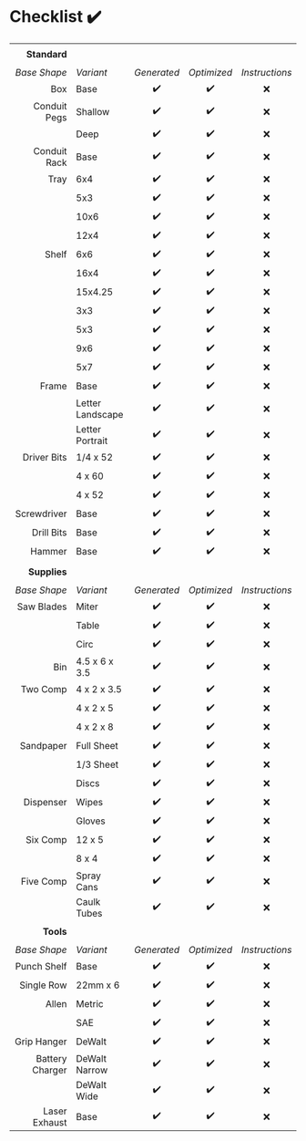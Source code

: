 # Checklist :heavy_check_mark:
||||||
| --: | :-- | :-: | :-: | :-: |
||||||
|**Standard** |||||
||||||
| *Base Shape* | *Variant* | *Generated* | *Optimized* | *Instructions* |
| Box          | Base             | :heavy_check_mark: | :heavy_check_mark: | :x: |
| Conduit Pegs | Shallow          | :heavy_check_mark: | :heavy_check_mark: | :x: |
|              | Deep             | :heavy_check_mark: | :heavy_check_mark: | :x: |
| Conduit Rack | Base             | :heavy_check_mark: | :heavy_check_mark: | :x: |
| Tray         | 6x4              | :heavy_check_mark: | :heavy_check_mark: | :x: |
|              | 5x3              | :heavy_check_mark: | :heavy_check_mark: | :x: |
|              | 10x6             | :heavy_check_mark: | :heavy_check_mark: | :x: |
|              | 12x4             | :heavy_check_mark: | :heavy_check_mark: | :x: |
| Shelf        | 6x6              | :heavy_check_mark: | :heavy_check_mark: | :x: |
|              | 16x4             | :heavy_check_mark: | :heavy_check_mark: | :x: |
|              | 15x4.25          | :heavy_check_mark: | :heavy_check_mark: | :x: |
|              | 3x3              | :heavy_check_mark: | :heavy_check_mark: | :x: |
|              | 5x3              | :heavy_check_mark: | :heavy_check_mark: | :x: |
|              | 9x6              | :heavy_check_mark: | :heavy_check_mark: | :x: |
|              | 5x7              | :heavy_check_mark: | :heavy_check_mark: | :x: |
| Frame        | Base             | :heavy_check_mark: | :heavy_check_mark: | :x: |
|              | Letter Landscape | :heavy_check_mark: | :heavy_check_mark: | :x: |
|              | Letter Portrait  | :heavy_check_mark: | :heavy_check_mark: | :x: |
| Driver Bits  | 1/4 x 52         | :heavy_check_mark: | :heavy_check_mark: | :x: |
|              | 4 x 60           | :heavy_check_mark: | :heavy_check_mark: | :x: |
|              | 4 x 52           | :heavy_check_mark: | :heavy_check_mark: | :x: |
| Screwdriver  | Base             | :heavy_check_mark: | :heavy_check_mark: | :x: |
| Drill Bits   | Base             | :heavy_check_mark: | :heavy_check_mark: | :x: |
| Hammer       | Base             | :heavy_check_mark: | :heavy_check_mark: | :x: |
||||||
|**Supplies** |||||
||||||
| *Base Shape* | *Variant* | *Generated* | *Optimized* | *Instructions* |
| Saw Blades   | Miter            | :heavy_check_mark: | :heavy_check_mark: | :x: |
|              | Table            | :heavy_check_mark: | :heavy_check_mark: | :x: |
|              | Circ             | :heavy_check_mark: | :heavy_check_mark: | :x: |
| Bin          | 4.5 x 6 x 3.5    | :heavy_check_mark: | :heavy_check_mark: | :x: |
| Two Comp     | 4 x 2 x 3.5      | :heavy_check_mark: | :heavy_check_mark: | :x: |
|              | 4 x 2 x 5        | :heavy_check_mark: | :heavy_check_mark: | :x: |
|              | 4 x 2 x 8        | :heavy_check_mark: | :heavy_check_mark: | :x: |
| Sandpaper    | Full Sheet       | :heavy_check_mark: | :heavy_check_mark: | :x: |
|              | 1/3 Sheet        | :heavy_check_mark: | :heavy_check_mark: | :x: |
|              | Discs            | :heavy_check_mark: | :heavy_check_mark: | :x: |
| Dispenser    | Wipes            | :heavy_check_mark: | :heavy_check_mark: | :x: |
|              | Gloves           | :heavy_check_mark: | :heavy_check_mark: | :x: |
| Six Comp     | 12 x 5           | :heavy_check_mark: | :heavy_check_mark: | :x: |
|              | 8 x 4            | :heavy_check_mark: | :heavy_check_mark: | :x: |
| Five Comp    | Spray Cans       | :heavy_check_mark: | :heavy_check_mark: | :x: |
|              | Caulk Tubes      | :heavy_check_mark: | :heavy_check_mark: | :x: |
||||||
|**Tools** |||||
||||||
| *Base Shape* | *Variant* | *Generated* | *Optimized* | *Instructions* |
| Punch Shelf  | Base             | :heavy_check_mark: | :heavy_check_mark: | :x: |
| Single Row   | 22mm x 6         | :heavy_check_mark: | :heavy_check_mark: | :x: |
| Allen        | Metric           | :heavy_check_mark: | :heavy_check_mark: | :x: |
|              | SAE              | :heavy_check_mark: | :heavy_check_mark: | :x: |
| Grip Hanger  | DeWalt           | :heavy_check_mark: | :heavy_check_mark: | :x: |
| Battery Charger | DeWalt Narrow | :heavy_check_mark: | :heavy_check_mark: | :x: |
|              | DeWalt Wide      | :heavy_check_mark: | :heavy_check_mark: | :x: |
| Laser Exhaust | Base            | :heavy_check_mark: | :heavy_check_mark: | :x: |
